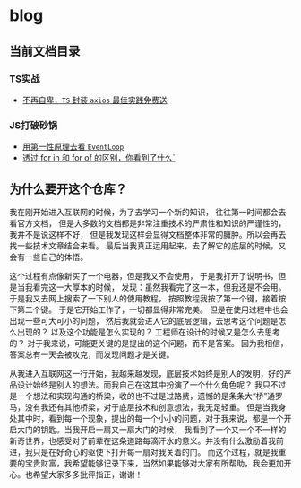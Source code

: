 # blog

## 当前文档目录

### TS实战

- [不再自卑，`TS` 封装 `axios` 最佳实践免费送](https://github.com/coveychen95/blog/blob/master/docs/ts/axios.md)
### JS打破砂锅

- [用第一性原理去看 `EventLoop`](https://github.com/coveychen95/blog/blob/master/docs/js/event-loop.md)
- [透过 for in 和 for of 的区别，你看到了什么`](https://github.com/coveychen95/blog/blob/master/docs/js/for-in_for-of.md)

## 为什么要开这个仓库？

我在刚开始进入互联网的时候，为了去学习一个新的知识，
往往第一时间都会去看官方文档，
但是大多数的文档都是非常注重技术的严肃性和知识的严谨性的，
我并不是说这样不好，
但是我发现这样会显得文档整体非常的臃肿。所以会再去找一些技术文章结合来看。
最后当我真正运用起来，去了解它的底层的时候，又会有一些自己的体悟。

这个过程有点像新买了一个电器，但是我又不会使用，
于是我打开了说明书，但是当我看完这一大厚本的时候，
发现：虽然我看完了这一本，但我还是不会用。
于是我又去网上搜索了一下别人的使用教程，
按照教程我按了第一个键，接着按下第二个键。
于是它开始工作了，一切都显得非常完美。
但是在使用过程中也会出现一些可大可小的问题，
然后我就会进入它的底层逻辑，去思考这个问题是怎么出现的？
以及这个功能是怎么实现的？
工程师在设计的时候又是怎么去思考的？
对于我来说，可能更关键的是提出的这个问题，而不是答案。
因为我相信，答案总有一天会被攻克，而发现问题才是关键。

从我进入互联网这一行开始，我越来越发现，底层技术始终是别人的发明，好的产品设计始终是别人的想法。而我自己在这其中扮演了一个什么角色呢？
我只不过是一个想法和实现沟通的桥梁，收的也不过是过路费，遗憾的是条条大“桥”通罗马，没有我还有其他桥梁，对于底层技术和创意想法，我无足轻重。
但是当我身处其中时，看到每一个现象，提出的每一个小小的问题，对于我来说，都是一个开启大门的钥匙。当我开启一扇又一扇大门的时候，
我看到了一个又一个不一样的新奇世界，也感受对了前辈在这条道路每滴汗水的意义。并没有什么激励着我前进，我只是在好奇心的驱使下打开每一扇对我关着的门。
而这个过程，就是我重要的宝贵财富，我希望能够记录下来，当然如果能够对大家有所帮助，我会更加开心。也希望大家多多批评指正，谢谢！

